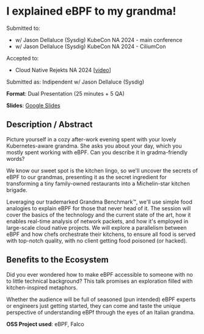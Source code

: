 # I explained eBPF to my grandma!

Submitted to:
- w/ Jason Dellaluce (Sysdig) KubeCon NA 2024 - main conference
- w/ Jason Dellaluce (Sysdig) KubeCon NA 2024 - CiliumCon

Accepted to: 
- Cloud Native Rejekts NA 2024 [[video](https://www.youtube.com/live/M1R05c1pWmc?si=PDHwQ8n3uGaQFT_f&t=10658)]

Submitted as: Indipendent w/ Jason Dellaluce (Sysdig)

**Format**: Dual Presentation (25 minutes + 5 QA)

**Slides**: [Google Slides](https://docs.google.com/presentation/d/1XV0G42qlkaKag9JRtvFm1G5jBI_1h9sTx1kOLlaJd0Y/edit#slide=id.g35f391192_00)

## Description / Abstract

Picture yourself in a cozy after-work evening spent with your lovely Kubernetes-aware grandma. She asks you about your day, which you mostly spent working with eBPF. Can you describe it in gradma-friendly words?

We know our sweet spot is the kitchen lingo, so we'll uncover the secrets of eBPF to our grandmas, presenting it as the secret ingredient for transforming a tiny family-owned restaurants into a Michelin-star kitchen brigade.

Leveraging our trademarked Grandma Benchmark™, we'll use simple food analogies to explain eBPF for those that never head of it. The session will cover the basics of the technology and the current state of the art, how it enables real-time analysis of network packets, and how it's employed in large-scale cloud native projects. We will explore a parallelism between eBPF and how chefs orchestrate their kitchens, to ensure all food is served with top-notch quality, with no client getting food poisoned (or hacked).

## Benefits to the Ecosystem

Did you ever wondered how to make eBPF accessible to someone with no to little technical background? This talk promises an exploration filled with kitchen-inspired metaphors. 

Whether the audience will be full of seasoned (pun intended) eBPF experts or engineers just getting started, they can come and taste the unique perspective of understanding eBPf through the eyes of an Italian grandma.

**OSS Project used**: eBPF, Falco
